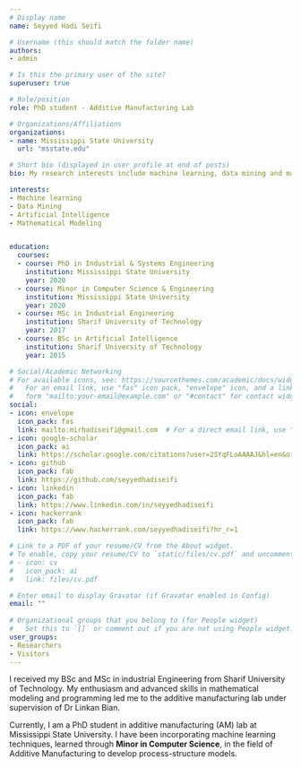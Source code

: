 ```yaml
---
# Display name
name: Seyyed Hadi Seifi

# Username (this should match the folder name)
authors:
- admin

# Is this the primary user of the site?
superuser: true

# Role/position
role: PhD student - Additive Manufacturing Lab

# Organizations/Affiliations
organizations:
- name: Mississippi State University
  url: "msstate.edu"

# Short bio (displayed in user profile at end of posts)
bio: My research interests include machine learning, data mining and mathematical modeling.

interests:
- Machine learning
- Data Mining
- Artificial Intelligence
- Mathematical Modeling


education:
  courses:
  - course: PhD in Industrial & Systems Engineering
    institution: Mississippi State University
    year: 2020
  - course: Minor in Computer Science & Engineering
    institution: Mississippi State University
    year: 2020
  - course: MSc in Industrial Engineering
    institution: Sharif University of Technology
    year: 2017
  - course: BSc in Artificial Intelligence
    institution: Sharif University of Technology
    year: 2015

# Social/Academic Networking
# For available icons, see: https://sourcethemes.com/academic/docs/widgets/#icons
#   For an email link, use "fas" icon pack, "envelope" icon, and a link in the
#   form "mailto:your-email@example.com" or "#contact" for contact widget.
social:
- icon: envelope
  icon_pack: fas
  link: mailto:mirhadiseifi@gmail.com  # For a direct email link, use "mailto:test@example.org".
- icon: google-scholar
  icon_pack: ai
  link: https://scholar.google.com/citations?user=2SYqFLoAAAAJ&hl=en&oi=ao
- icon: github
  icon_pack: fab
  link: https://github.com/seyyedhadiseifi
- icon: linkedin
  icon_pack: fab
  link: https://www.linkedin.com/in/seyyedhadiseifi
- icon: hackerrank
  icon_pack: fab
  link: https://www.hackerrank.com/seyyedhadiseifi?hr_r=1

# Link to a PDF of your resume/CV from the About widget.
# To enable, copy your resume/CV to `static/files/cv.pdf` and uncomment the lines below.  
# - icon: cv
#   icon_pack: ai
#   link: files/cv.pdf

# Enter email to display Gravatar (if Gravatar enabled in Config)
email: ""
  
# Organizational groups that you belong to (for People widget)
#   Set this to `[]` or comment out if you are not using People widget.  
user_groups:
- Researchers
- Visitors
---
```


I received my BSc and MSc in industrial Engineering from Sharif University of Technology. My enthusiasm and advanced skills in mathematical modeling and programming led me to the additive manufacturing lab under supervision of Dr Linkan Bian. 

Currently, I am a PhD student in additive manufacturing (AM) lab at Mississippi State University. I have been incorporating machine learning techniques, learned through **Minor in Computer Science**, in the field of Additive Manufacturing to develop process-structure models. 


